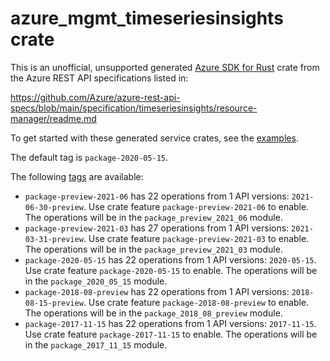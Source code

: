 # azure_mgmt_timeseriesinsights crate

This is an unofficial, unsupported generated [Azure SDK for Rust](https://github.com/Azure/azure-sdk-for-rust/tree/legacy) crate from the Azure REST API specifications listed in:

https://github.com/Azure/azure-rest-api-specs/blob/main/specification/timeseriesinsights/resource-manager/readme.md

To get started with these generated service crates, see the [examples](https://github.com/Azure/azure-sdk-for-rust/blob/legacy/services/README.md#examples).

The default tag is `package-2020-05-15`.

The following [tags](https://github.com/Azure/azure-sdk-for-rust/blob/legacy/services/tags.md) are available:

- `package-preview-2021-06` has 22 operations from 1 API versions: `2021-06-30-preview`. Use crate feature `package-preview-2021-06` to enable. The operations will be in the `package_preview_2021_06` module.
- `package-preview-2021-03` has 27 operations from 1 API versions: `2021-03-31-preview`. Use crate feature `package-preview-2021-03` to enable. The operations will be in the `package_preview_2021_03` module.
- `package-2020-05-15` has 22 operations from 1 API versions: `2020-05-15`. Use crate feature `package-2020-05-15` to enable. The operations will be in the `package_2020_05_15` module.
- `package-2018-08-preview` has 22 operations from 1 API versions: `2018-08-15-preview`. Use crate feature `package-2018-08-preview` to enable. The operations will be in the `package_2018_08_preview` module.
- `package-2017-11-15` has 22 operations from 1 API versions: `2017-11-15`. Use crate feature `package-2017-11-15` to enable. The operations will be in the `package_2017_11_15` module.